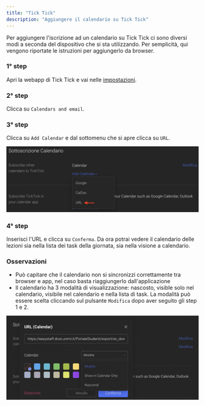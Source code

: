 ```yaml
---
title: "Tick Tick"
description: "Aggiungere il calendario su Tick Tick"
---
```

Per aggiungere l'iscrizione ad un calendario su Tick Tick ci sono diversi modi a seconda del dispositivo che si sta utilizzando. Per semplicità, qui vengono riportate le istruzioni per aggiungerlo da browser.

### 1° step
Apri la webapp di Tick Tick e vai nelle [impostazioni](https://ticktick.com/webapp/#settings).

### 2° step
Clicca su `Calendars and email`.

### 3° step
Clicca su `Add Calendar` e dal sottomenu che si apre clicca su `URL`.

![3](./3.png)

### 4° step
Inserisci l'URL e clicca su `Conferma`. Da ora potrai vedere il calendario delle lezioni sia nella lista dei task della giornata, sia nella visione a calendario.

### Osservazioni
- Può capitare che il calendario non si sincronizzi correttamente tra browser e app, nel caso basta riaggiungerlo dall'applicazione
- Il calendario ha 3 modalità di visualizzazione: nascosto, visible solo nel calendario, visibile nel calendario e nella lista di task. La modalità può essere scelta cliccando sul pulsante `Modifica` dopo aver seguito gli step 1 e 2.

![5](./5.png)